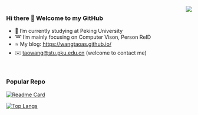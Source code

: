 

<img align='right' src='https://github-readme-stats.vercel.app/api?username=WangTaoAs&show_icons=true&theme=dracula'>

### Hi there 👋 Welcome to my GitHub

* 🔭 I’m currently studying at Peking University
* ➿ I’m mainly focusing on Computer Vison, Person ReID 
* ⭐ My blog: https://wangtaoas.github.io/
* ✉️ taowang@stu.pku.edu.cn (welcome to contact me)
<br/>

### Popular Repo
[![Readme Card](https://github-readme-stats.vercel.app/api/pin/?username=WangTaoAs&repo=PFD_Net&theme=dracula)](https://github.com/WangTaoAs/PFD_Net)

[![Top Langs](https://github-readme-stats.vercel.app/api/top-langs/?username=WangTaoAs&theme=dracula&layout=compact)]()


<!--
**WangTaoAs/WangTaoAs** is a ✨ _special_ ✨ repository because its `README.md` (this file) appears on your GitHub profile.

Here are some ideas to get you started:

- 🔭 I’m currently working on ...
- 🌱 I’m currently learning ...
- 👯 I’m looking to collaborate on ...
- 🤔 I’m looking for help with ...
- 💬 Ask me about ...
- 📫 How to reach me: ...
- 😄 Pronouns: ...
- ⚡ Fun fact: ...
-->
